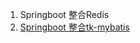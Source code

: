1. Springboot 整合Redis
2. [Springboot 整合tk-mybatis](https://www.funtl.com/zh/spring-boot-mybatis/Spring-Boot-%E6%95%B4%E5%90%88-tk-mybatis.html)
